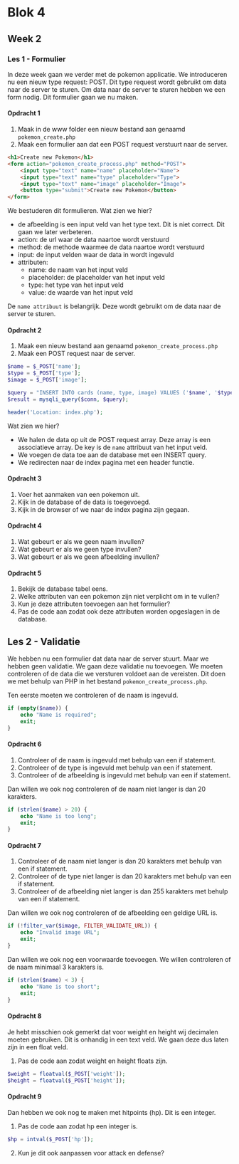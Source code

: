 # Blok 4

## Week 2

### Les 1 - Formulier

In deze week gaan we verder met de pokemon applicatie. We introduceren nu een nieuw type request: POST. Dit type request wordt gebruikt om data naar de server te sturen.
Om data naar de server te sturen hebben we een form nodig. Dit formulier gaan we nu maken.

#### Opdracht 1

1. Maak in de www folder een nieuw bestand aan genaamd `pokemon_create.php`
2. Maak een formulier aan dat een POST request verstuurt naar de server.

```html
<h1>Create new Pokemon</h1>
<form action="pokemon_create_process.php" method="POST">
    <input type="text" name="name" placeholder="Name">
    <input type="text" name="type" placeholder="Type">
    <input type="text" name="image" placeholder="Image">
    <button type="submit">Create new Pokemon</button>
</form>
```

We bestuderen dit formulieren. Wat zien we hier?

- de afbeelding is een input veld van het type text. Dit is niet correct. Dit gaan we later verbeteren.
- action: de url waar de data naartoe wordt verstuurd
- method: de methode waarmee de data naartoe wordt verstuurd
- input: de input velden waar de data in wordt ingevuld 
- attributen:
    - name: de naam van het input veld
    - placeholder: de placeholder van het input veld
    - type: het type van het input veld
    - value: de waarde van het input veld

De `name attribuut` is belangrijk. Deze wordt gebruikt om de data naar de server te sturen. 

#### Opdracht 2

1. Maak een nieuw bestand aan genaamd `pokemon_create_process.php`
2. Maak een POST request naar de server.

```php 
$name = $_POST['name'];
$type = $_POST['type'];
$image = $_POST['image'];

$query = "INSERT INTO cards (name, type, image) VALUES ('$name', '$type', '$image')";
$result = mysqli_query($conn, $query);

header('Location: index.php');
```

Wat zien we hier?

- We halen de data op uit de POST request array. Deze array is een associatieve array. De key is de `name` attribuut van het input veld.
- We voegen de data toe aan de database met een INSERT query.
- We redirecten naar de index pagina met een header functie.

#### Opdracht 3
1. Voer het aanmaken van een pokemon uit.
2. Kijk in de database of de data is toegevoegd.
3. Kijk in de browser of we naar de index pagina zijn gegaan.


#### Opdracht 4

1. Wat gebeurt er als we geen naam invullen?
2. Wat gebeurt er als we geen type invullen?
3. Wat gebeurt er als we geen afbeelding invullen?

#### Opdracht 5

1. Bekijk de database tabel eens. 
2. Welke attributen van een pokemon zijn niet verplicht om in te vullen?
3. Kun je deze attributen toevoegen aan het formulier?
4. Pas de code aan zodat ook deze attributen worden opgeslagen in de database.

## Les 2 - Validatie

We hebben nu een formulier dat data naar de server stuurt. Maar we hebben geen validatie. We gaan deze validatie nu toevoegen. We moeten controleren of de data die we versturen voldoet aan de vereisten. Dit doen we met behulp van PHP in het bestand `pokemon_create_process.php`.

Ten eerste moeten we controleren of de naam is ingevuld.

```php
if (empty($name)) {
    echo "Name is required";
    exit;
}
```

#### Opdracht 6

1. Controleer of de naam is ingevuld met behulp van een if statement.
2. Controleer of de type is ingevuld met behulp van een if statement.
3. Controleer of de afbeelding is ingevuld met behulp van een if statement.

Dan willen we ook nog controleren of de naam niet langer is dan 20 karakters.

```php
if (strlen($name) > 20) {
    echo "Name is too long";
    exit;
}
```

#### Opdracht 7

1. Controleer of de naam niet langer is dan 20 karakters met behulp van een if statement.
2. Controleer of de type niet langer is dan 20 karakters met behulp van een if statement.
3. Controleer of de afbeelding niet langer is dan 255 karakters met behulp van een if statement.

Dan willen we ook nog controleren of de afbeelding een geldige URL is.

```php
if (!filter_var($image, FILTER_VALIDATE_URL)) {
    echo "Invalid image URL";
    exit;
}
```

Dan willen we ook nog een voorwaarde toevoegen. We willen controleren of de naam minimaal 3 karakters is.

```php
if (strlen($name) < 3) {
    echo "Name is too short";
    exit;
}
```

#### Opdracht 8

Je hebt misschien ook gemerkt dat voor weight en height wij decimalen moeten gebruiken. Dit is onhandig in een text veld. We gaan deze dus laten zijn in een float veld.

1. Pas de code aan zodat weight en height floats zijn.
```php
$weight = floatval($_POST['weight']);
$height = floatval($_POST['height']);
```

#### Opdracht 9
Dan hebben we ook nog te maken met hitpoints (hp). Dit is een integer.

1. Pas de code aan zodat hp een integer is.
```php
$hp = intval($_POST['hp']);
```

2. Kun je dit ook aanpassen voor attack en defense?